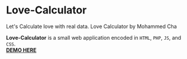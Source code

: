 # Love-Calculator
<p>Let's Calculate love with real data. Love Calculator by Mohammed Cha</p>
<strong>Love-Calculator</strong> is a small web application encoded in <code>HTML</code>, <code>PHP</code>, <code>JS</code>, and <code>CSS</code>.
</br>
<b><a href="http://love.freevar.com" >DEMO HERE</a></b>
